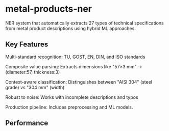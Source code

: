 # metal-products-ner

NER system that automatically extracts 27 types of technical specifications from metal product descriptions using hybrid ML approaches.

## Key Features

Multi-standard recognition: TU, GOST, EN, DIN, and ISO standards

Composite value parsing: Extracts dimensions like "57×3 mm" → (diameter:57, thickness:3)

Context-aware classification: Distinguishes between "AISI 304" (steel grade) vs "304 mm" (width)

Robust to noise: Works with incomplete descriptions and typos

Production pipeline: Includes preprocessing and ML models.

## Performance

